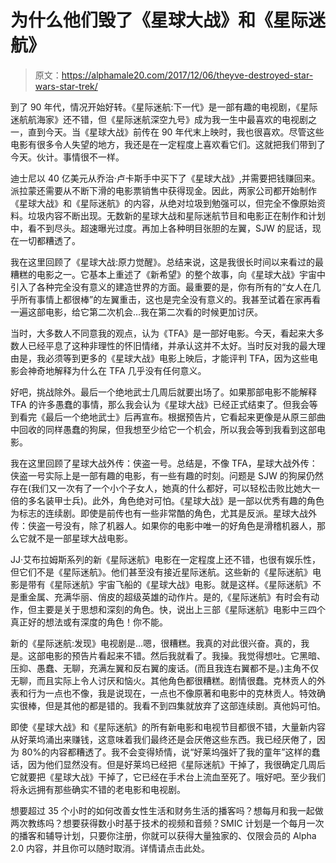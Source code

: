 # 为什么他们毁了《星球大战》和《星际迷航》

> 原文：<https://alphamale20.com/2017/12/06/theyve-destroyed-star-wars-star-trek/>

到了 90 年代，情况开始好转。《星际迷航:下一代》是一部有趣的电视剧，《星际迷航航海家》还不错，但《星际迷航深空九号》成为我一生中最喜欢的电视剧之一，直到今天。当《星球大战》前传在 90 年代末上映时，我也很喜欢。尽管这些电影有很多令人失望的地方，我还是在一定程度上喜欢看它们。这就把我们带到了今天。伙计。事情很不一样。

迪士尼以 40 亿美元从乔治·卢卡斯手中买下了《星球大战》,并需要把钱赚回来。派拉蒙还需要从不断下滑的电影票销售中获得现金。因此，两家公司都开始制作《星球大战》和《星际迷航》的内容，从绝对垃圾到勉强可以，但完全不像原始资料。垃圾内容不断出现。无数新的星球大战和星际迷航节目和电影正在制作和计划中，看不到尽头。超速曝光过度。再加上各种明目张胆的左翼，SJW 的屁话，现在一切都糟透了。

我在这里回顾了《星球大战:原力觉醒》。总结来说，这是我很长时间以来看过的最糟糕的电影之一。它基本上重述了《新希望》的整个故事，向《星球大战》宇宙中引入了各种完全没有意义的建造世界的方面。最重要的是，你有所有的“女人在几乎所有事情上都很棒”的左翼重击，这也是完全没有意义的。我甚至试着在家再看一遍这部电影，给它第二次机会…我在第二次看的时候更加讨厌。

当时，大多数人不同意我的观点，认为《TFA》是一部好电影。今天，看起来大多数人已经平息了这种非理性的怀旧情绪，并承认这并不太好。当时反对我的最大理由是，我必须等到更多的《星球大战》电影上映后，才能评判 TFA，因为这些电影会神奇地解释为什么在 TFA 几乎没有任何意义。

好吧，挑战除外。最后一个绝地武士几周后就要出场了。如果那部电影不能解释 TFA 的许多愚蠢的事情，那么我会认为《星球大战》已经正式结束了。但我会等到看完《最后一个绝地武士》后再宣布。根据预告片，它看起来更像是从原三部曲中回收的同样愚蠢的狗屎，但我想至少给它一个机会，所以我会等到我看到这部电影。

我在这里回顾了星球大战外传：侠盗一号。总结是，不像 TFA，星球大战外传：侠盗一号实际上是一部有趣的电影，有一些有趣的时刻。问题是 SJW 的狗屎仍然存在(我们又一次有了一个小个子女人，她真的什么都好，可以轻松击败比她大一倍的多名装甲士兵)。此外，角色绝对可怕。《星球大战》是一部以优秀有趣的角色为标志的连续剧。即使是前传也有一些非常酷的角色，尤其是反派。星球大战外传：侠盗一号没有，除了机器人。如果你的电影中唯一的好角色是滑稽机器人，那么它就不是一部星球大战电影。

JJ·艾布拉姆斯系列的新《星际迷航》电影在一定程度上还不错，也很有娱乐性，但它们不是《星际迷航》。他们甚至没有接近星际迷航。这些新的《星际迷航》电影是带有《星际迷航》宇宙飞船的《星球大战》电影。就是这样。《星际迷航》不是重金属、充满华丽、俏皮的超级英雄的动作片。是的,《星际迷航》有时会有动作，但主要是关于思想和深刻的角色。快，说出上三部《星际迷航》电影中三四个真正好的想法或有深度的角色！你不能。

新的《星际迷航:发现》电视剧是…嗯，很糟糕。我真的对此很兴奋。真的，我是。这部电影的预告片看起来不错。然后我就看了。我操。我觉得想吐。它黑暗、压抑、愚蠢、无聊，充满左翼和反右翼的废话。(而且我连右翼都不是。)主角不仅无聊，而且实际上令人讨厌和恼火。其他角色都很糟糕。剧情很蠢。克林贡人的外表和行为一点也不像，我是说现在，一点也不像原著和电影中的克林贡人。特效确实很棒，但是其他的都是错的。我看不到四集就放弃了这部连续剧。真他妈可怕。

即使《星球大战》和《星际迷航》的所有新电影和电视节目都很不错，大量新内容从好莱坞涌出来赚钱，这意味着我们最终还是会厌倦这些东西。我已经厌倦了，因为 80%的内容都糟透了。我不会变得矫情，说“好莱坞强奸了我的童年”这样的蠢话，因为他们显然没有。但是好莱坞已经把《星际迷航》干掉了，我很确定几周后它就要把《星球大战》干掉了，它已经在手术台上流血至死了。哦好吧。至少我们将永远拥有那些确实不错的老电影和电视剧。

想要超过 35 个小时的如何改善女性生活和财务生活的播客吗？想每月和我一起做两次教练吗？想要获得数小时基于技术的视频和音频？SMIC 计划是一个每月一次的播客和辅导计划，只要你注册，你就可以获得大量独家的、仅限会员的 Alpha 2.0 内容，并且你可以随时取消。详情请点击此处。